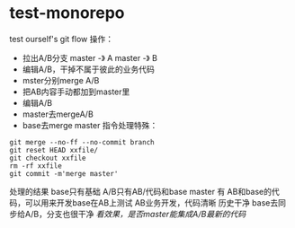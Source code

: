# test-monorepo
test ourself's git flow
操作：
- 拉出A/B分支
master -》 A
master -》 B
- 编辑A/B，干掉不属于彼此的业务代码
- mster分别merge A/B
- 把AB内容手动都加到master里
- 编辑A/B
- master去mergeA/B
- base去merge master
指令处理特殊：
```
git merge --no-ff --no-commit branch
git reset HEAD xxfile/
git checkout xxfile
rm -rf xxfile
git commit -m'merge master'
```
处理的结果
base只有基础
A/B只有AB/代码和base
master 有 AB和base的代码，可以用来开发base在AB上测试
AB业务开发，代码清晰 历史干净
base去同步给A/B，分支也很干净
*看效果，是否master能集成A/B最新的代码*

